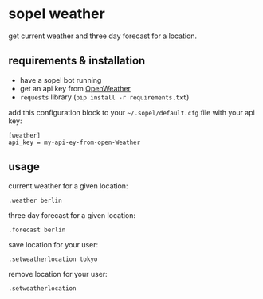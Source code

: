 # sopel weather

get current weather and three day forecast for a location.

## requirements & installation

* have a sopel bot running
* get an api key from [OpenWeather](https://openweathermap.org/)
* `requests` library (`pip install -r requirements.txt`)

add this configuration block to your `~/.sopel/default.cfg` file with your api key:

```
[weather]
api_key = my-api-ey-from-open-Weather
```

## usage

current weather for a given location:

```
.weather berlin
```

three day forecast for a given location:

```
.forecast berlin
```

save location for your user:

```
.setweatherlocation tokyo
```

remove location for your user:

```
.setweatherlocation
```
